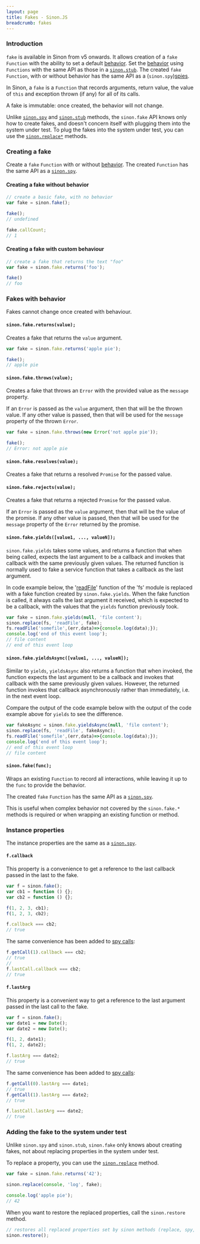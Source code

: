 ```yaml
---
layout: page
title: Fakes - Sinon.JS
breadcrumb: fakes
---
```


### Introduction

`fake` is available in Sinon from v5 onwards. It allows creation of a `fake` `Function` with the ability to set a default [behavior](#fakes-with-behavior). Set the [behavior](#fakes-with-behavior) using `Functions` with the same API as those in a [`sinon.stub`][stubs]. The created `fake` `Function`, with or without behavior has the same API as a (`sinon.spy`)[spies].

In Sinon, a `fake` is a `Function` that records arguments, return value, the value of `this` and exception thrown (if any) for all of its calls.

A fake is immutable: once created, the behavior will not change.

Unlike [`sinon.spy`][spies] and [`sinon.stub`][stubs] methods, the `sinon.fake` API knows only how to create fakes, and doesn't concern itself with plugging them into the system under test. To plug the fakes into the system under test, you can use the [`sinon.replace*`](../sandbox#sandboxreplaceobject-property-replacement) methods.

### Creating a fake

Create a `fake` `Function` with or without [behavior](#fakes-with-behavior). The created `Function` has the same API as a [`sinon.spy`][spies].

#### Creating a fake without behavior

```js
// create a basic fake, with no behavior
var fake = sinon.fake();

fake();
// undefined

fake.callCount;
// 1
```

#### Creating a fake with custom behaviour

```js
// create a fake that returns the text "foo"
var fake = sinon.fake.returns('foo');

fake()
// foo
```

### Fakes with behavior

Fakes cannot change once created with behaviour.

#### `sinon.fake.returns(value);`

Creates a fake that returns the `value` argument.


```js
var fake = sinon.fake.returns('apple pie');

fake();
// apple pie
```

#### `sinon.fake.throws(value);`

Creates a fake that throws an `Error` with the provided value as the `message` property.


If an `Error` is passed as the `value` argument, then that will be the thrown value. If any other value is passed, then that will be used for the `message` property of the thrown `Error`.

```js
var fake = sinon.fake.throws(new Error('not apple pie'));

fake();
// Error: not apple pie
```

#### `sinon.fake.resolves(value);`

Creates a fake that returns a resolved `Promise` for the passed value.


#### `sinon.fake.rejects(value);`

Creates a fake that returns a rejected `Promise` for the passed value.


If an `Error` is passed as the `value` argument, then that will be the value of the promise. If any other value is passed, then that will be used for the `message` property of the `Error` returned by the promise.

#### `sinon.fake.yields([value1, ..., valueN]);`

`sinon.fake.yields` takes some values, and returns a function that when being called, expects the last argument to be a callback and invokes that callback with the same previously given values. The returned function is normally used to fake a service function that takes a callback as the last argument.


 In code example below, the '[readFile](https://nodejs.org/api/fs.html#fs_fs_readfile_path_options_callback)' function of the 'fs' module is replaced with a fake function created by `sinon.fake.yields`. When the fake function is called, it always calls the last argument it received, which is expected to be a callback, with the values that the `yields` function previously took.

```js
var fake = sinon.fake.yields(null, 'file content');
sinon.replace(fs, 'readFile', fake);
fs.readFile('somefile',(err,data)=>{console.log(data);});
console.log('end of this event loop');
// file content
// end of this event loop
```
#### `sinon.fake.yieldsAsync([value1, ..., valueN]);`

Similar to `yields`, `yieldsAsync` also returns a function that when invoked, the function expects the last argument to be a callback and invokes that callback with the same previously given values. However, the returned function invokes that callback asynchronously rather than immediately, i.e. in the next event loop.


Compare the output of the code example below with the output of the code example above for `yields` to see the difference.

```js
var fakeAsync = sinon.fake.yieldsAsync(null, 'file content');
sinon.replace(fs, 'readFile', fakeAsync);
fs.readFile('somefile',(err,data)=>{console.log(data);});
console.log('end of this event loop');
// end of this event loop
// file content
```

#### `sinon.fake(func);`

Wraps an existing `Function` to record all interactions, while leaving it up to the `func` to provide the behavior.

The created `fake` `Function` has the same API as a [`sinon.spy`][spies].

This is useful when complex behavior not covered by the `sinon.fake.*` methods is required or when wrapping an existing function or method.

### Instance properties

The instance properties are the same as a [`sinon.spy`][spies].

#### `f.callback`

This property is a convenience to get a reference to the last callback passed in the last to the fake.

```js
var f = sinon.fake();
var cb1 = function () {};
var cb2 = function () {};

f(1, 2, 3, cb1);
f(1, 2, 3, cb2);

f.callback === cb2;
// true
```

The same convenience has been added to [spy calls](../spy-call):

```js
f.getCall(1).callback === cb2;
// true
//
f.lastCall.callback === cb2;
// true
```

#### `f.lastArg`

This property is a convenient way to get a reference to the last argument passed in the last call to the fake.

```js
var f = sinon.fake();
var date1 = new Date();
var date2 = new Date();

f(1, 2, date1);
f(1, 2, date2);

f.lastArg === date2;
// true
```

The same convenience has been added to [spy calls](../spy-call):

```js
f.getCall(0).lastArg === date1;
// true
f.getCall(1).lastArg === date2;
// true

f.lastCall.lastArg === date2;
// true
```


### Adding the fake to the system under test

Unlike `sinon.spy` and `sinon.stub`, `sinon.fake` only knows about creating fakes, not about replacing properties in the system under test.

To replace a property, you can use the [`sinon.replace`](../sandbox/#sandboxreplaceobject-property-replacement) method.

```js
var fake = sinon.fake.returns('42');

sinon.replace(console, 'log', fake);

console.log('apple pie');
// 42
```

When you want to restore the replaced properties, call the `sinon.restore` method.

```js
// restores all replaced properties set by sinon methods (replace, spy, stub)
sinon.restore();
```

[spies]: ../spies
[stubs]: ../stubs
